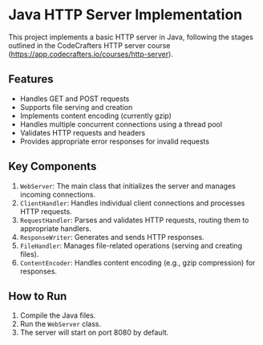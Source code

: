 # Java HTTP Server Implementation

This project implements a basic HTTP server in Java, following the stages outlined in the CodeCrafters HTTP server course (https://app.codecrafters.io/courses/http-server).

## Features

- Handles GET and POST requests
- Supports file serving and creation
- Implements content encoding (currently gzip)
- Handles multiple concurrent connections using a thread pool
- Validates HTTP requests and headers
- Provides appropriate error responses for invalid requests

## Key Components

1. `WebServer`: The main class that initializes the server and manages incoming connections.
2. `ClientHandler`: Handles individual client connections and processes HTTP requests.
3. `RequestHandler`: Parses and validates HTTP requests, routing them to appropriate handlers.
4. `ResponseWriter`: Generates and sends HTTP responses.
5. `FileHandler`: Manages file-related operations (serving and creating files).
6. `ContentEncoder`: Handles content encoding (e.g., gzip compression) for responses.

## How to Run

1. Compile the Java files.
2. Run the `WebServer` class.
3. The server will start on port 8080 by default.